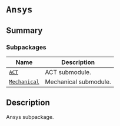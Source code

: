 

# `Ansys`

<a id="summary"></a>

## Summary

### Subpackages

| Name | Description |
|-----------------------------------------------------------------------------------------|-----------------------|
| [`ACT`](ACT/index.md#module-ansys.mechanical.stubs.v241.Ansys.ACT)                      | ACT submodule.        |
| [`Mechanical`](Mechanical/index.md#module-ansys.mechanical.stubs.v241.Ansys.Mechanical) | Mechanical submodule. |

<a id="description"></a>

## Description

Ansys subpackage.

<!-- !! processed by numpydoc !! -->

